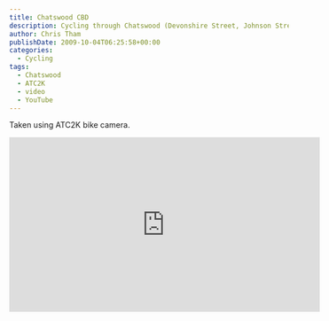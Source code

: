 ```yaml
---
title: Chatswood CBD
description: Cycling through Chatswood (Devonshire Street, Johnson Street, Claude Lane, Spring Street, Victoria Avenue, Anderson Street).
author: Chris Tham
publishDate: 2009-10-04T06:25:58+00:00
categories:
  - Cycling
tags:
  - Chatswood
  - ATC2K
  - video
  - YouTube
---
```


Taken using ATC2K bike camera.

<iframe width="560" height="315" src="https://www.youtube-nocookie.com/embed/LWYcK-rW548" title="YouTube video player" frameborder="0" allow="accelerometer; autoplay; clipboard-write; encrypted-media; gyroscope; picture-in-picture" allowfullscreen></iframe>
